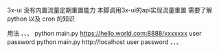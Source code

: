 3x-ui 没有内置流量定期重置能力
本脚调用3x-ui的api实现流量重置
需要了解 python 以及 cron 的知识

用法
、、、
python main.py https://hello.world.com:8888/xxxxxxx user password
python main.py http://localhost user password
、、、
